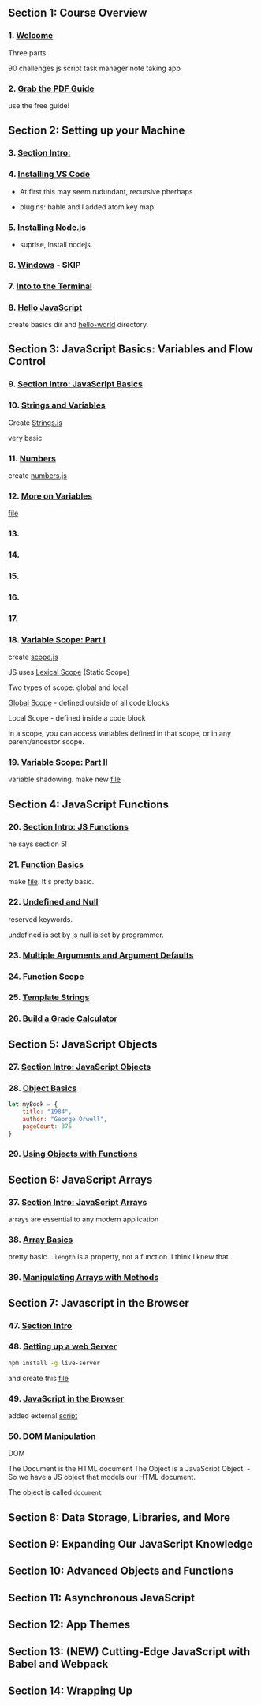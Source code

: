 ## Section 1: Course Overview

### 1. [Welcome](https://www.udemy.com/course/modern-javascript/learn/lecture/8913642#overview)

Three parts

90 challenges
js script
task manager
note taking app

### 2. [Grab the PDF Guide](https://www.udemy.com/course/modern-javascript/learn/lecture/8913644#overview)

use the free guide!

## Section 2: Setting up your Machine

### 3. [Section Intro:](https://www.udemy.com/course/modern-javascript/learn/lecture/8913646#overview)

### 4. [Installing VS Code](https://www.udemy.com/course/modern-javascript/learn/lecture/8913648#content)

- At first this may seem rudundant, recursive pherhaps

- plugins: bable and I added atom key map 


### 5. [Installing Node.js](https://www.udemy.com/course/modern-javascript/learn/lecture/8913650#content)

- suprise, install nodejs.


### 6. [Windows]() - SKIP

### 7. [Into to the Terminal]()
### 8. [Hello JavaScript](https://www.udemy.com/course/modern-javascript/learn/lecture/8913662#content)

create basics dir and [hello-world](basics/hello-world.js) directory.


## Section 3: JavaScript Basics: Variables and Flow Control

### 9. [Section Intro: JavaScript Basics](https://www.udemy.com/course/modern-javascript/learn/lecture/8913672#content)


### 10. [Strings and Variables](https://www.udemy.com/course/modern-javascript/learn/lecture/8913676#content)

Create [Strings.js](basics/strings.js)

very basic

### 11. [Numbers](https://www.udemy.com/course/modern-javascript/learn/lecture/8913678#content)

create [numbers.js](basics/numbers.js)

### 12. [More on Variables](https://www.udemy.com/course/modern-javascript/learn/lecture/8913680#content)

[file](basics/variables.js)


### 13. []()
### 14. []()
### 15. []()
### 16. []()
### 17. []()

### 18. [Variable Scope: Part I](https://www.udemy.com/course/modern-javascript/learn/lecture/8913696#content)

create [scope.js](basics/scope.js)

JS uses [Lexical Scope](https://stackoverflow.com/questions/1047454/what-is-lexical-scope) (Static Scope)

Two types of scope: global and local

[Global Scope](https://developer.mozilla.org/en-US/docs/Glossary/Global_scope) - defined outside of all code blocks

Local Scope - defined inside a code block

In a scope, you can access variables defined in that scope, or in any parent/ancestor scope.


### 19. [Variable Scope: Part II](https://www.udemy.com/course/modern-javascript/learn/lecture/8913700#content)

variable shadowing. make new [file](basics/scope-2.js)


## Section 4: JavaScript Functions

### 20. [Section Intro: JS Functions](https://www.udemy.com/course/modern-javascript/learn/lecture/9862268#content)

he says section 5!

### 21. [Function Basics](https://www.udemy.com/course/modern-javascript/learn/lecture/9862274#content)

make [file](functions/functions-101.js). It's pretty basic.



### 22. [Undefined and Null](https://www.udemy.com/course/modern-javascript/learn/lecture/9862276#content)

reserved keywords.

undefined is set by js
null is set by programmer.


### 23. [Multiple Arguments and Argument Defaults]()

### 24. [Function Scope]()

### 25. [Template Strings]()

### 26. [Build a Grade Calculator]()

## Section 5: JavaScript Objects

### 27. [Section Intro: JavaScript Objects](https://www.udemy.com/course/modern-javascript/learn/lecture/9862314#content)

### 28. [Object Basics](https://www.udemy.com/course/modern-javascript/learn/lecture/9862324#content)

~~~javascript
let myBook = {
    title: "1984",
    author: "George Orwell",
    pageCount: 375
}

~~~

### 29. [Using Objects with Functions](https://www.udemy.com/course/modern-javascript/learn/lecture/9862326#content)



## Section 6: JavaScript Arrays

### 37. [Section Intro: JavaScript Arrays](https://www.udemy.com/course/modern-javascript/learn/lecture/9862360#content)

arrays are essential to any modern application

### 38. [Array Basics](https://www.udemy.com/course/modern-javascript/learn/lecture/9862366#content)

pretty basic. `.length` is a property, not a function. I think I knew that.

### 39. [Manipulating Arrays with Methods](https://www.udemy.com/course/modern-javascript/learn/lecture/9862368#content)

## Section 7: Javascript in the Browser

### 47. [Section Intro]()

### 48. [Setting up a web Server](https://www.udemy.com/course/modern-javascript/learn/lecture/9862402#content)

```sh
npm install -g live-server
```

and create this [file](notes-app/index.html)

### 49. [ JavaScript in the Browser](https://www.udemy.com/course/modern-javascript/learn/lecture/9862404#content)

added external [script](notes-app/notes-app.js)

### 50. [DOM Manipulation](https://www.udemy.com/course/modern-javascript/learn/lecture/9862406#content)

DOM

The Document is the HTML document
The Object is a JavaScript Object. - So we have a JS object that models our HTML document. 

The object is called `document`

## Section 8: Data Storage, Libraries, and More

## Section 9: Expanding Our JavaScript Knowledge

## Section 10: Advanced Objects and Functions

## Section 11: Asynchronous JavaScript

## Section 12: App Themes

## Section 13: (NEW) Cutting-Edge JavaScript with Babel and Webpack

## Section 14: Wrapping Up